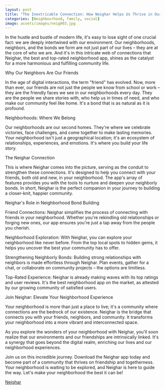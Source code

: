 ```yaml
---
layout: post
title: "The Inextricable Connection: How Neighar Helps Us Thrive in Our Neighborhoods"
categories: [Neighbourhood, family, social]
image: assets/images/neig003.jpg
---
```


  
In the hustle and bustle of modern life, it's easy to lose sight of one crucial fact: we are deeply intertwined with our environment. Our neighborhoods, neighbors, and the bonds we form are not just part of our lives – they are at the core of who we are. And it's in this intricate web of connections that Neighar, the best and top-rated neighborhood app, shines as the catalyst for a more harmonious and fulfilling community life.

Why Our Neighbors Are Our Friends

In the age of digital interactions, the term "friend" has evolved. Now, more than ever, our friends are not just the people we know from school or work – they are the friendly faces we see in our neighborhoods every day. They are the people we share stories with, who help us in times of need, and who make our community feel like home. It's a bond that is as natural as it is profound.

Neighborhoods: Where We Belong

Our neighborhoods are our second homes. They're where we celebrate victories, face challenges, and come together to make lasting memories. Your neighborhood isn't just a geographical location; it's an ecosystem of relationships, experiences, and emotions. It's where you build your life story.

The Neighar Connection

This is where Neighar comes into the picture, serving as the conduit to strengthen these connections. It's designed to help you connect with your friends, both old and new, in your neighborhood. The app's array of features provides you with the tools to nurture and deepen your neighborly bonds. In short, Neighar is the perfect companion in your journey to building a closer-knit, happier community.

Neighar's Role in Neighborhood Bond Building

Friend Connections: Neighar simplifies the process of connecting with friends in your neighborhood. Whether you're rekindling old relationships or forging new ones, our app ensures you're just a tap away from the people you cherish.

Neighborhood Exploration: With Neighar, you can explore your neighborhood like never before. From the top local spots to hidden gems, it helps you uncover the best your community has to offer.

Strengthening Neighborly Bonds: Building strong relationships with neighbors is made effortless through Neighar. Plan events, gather for a chat, or collaborate on community projects – the options are limitless.

Top-Rated Experience: Neighar is already making waves with its top ratings and user reviews. It's the best neighborhood app on the market, as attested by our growing community of satisfied users.

Join Neighar: Elevate Your Neighborhood Experience

Your neighborhood is more than just a place to live; it's a community where connections are the bedrock of our existence. Neighar is the bridge that connects you with your friends, neighbors, and community. It transforms your neighborhood into a more vibrant and interconnected space.

As you explore the wonders of your neighborhood with Neighar, you'll soon realize that our environments and our friendships are intrinsically linked. It's a synergy that goes beyond the digital realm, enriching our lives and our neighborhood experiences.

Join us on this incredible journey. Download the Neighar app today and become part of a community that thrives on friendship and togetherness. Your neighborhood is waiting to be explored, and Neighar is here to guide the way. Let's make your neighborhood the best it can be!

[Neighar](https://www.neighar.com)


